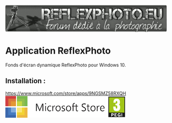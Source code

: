 <p align="center">
<img src="https://github.com/ReflexPhoto/ReflexPhotoWPF/raw/main/logorp.png">
</p>

# Application ReflexPhoto
Fonds d'écran dynamique ReflexPhoto pour Windows 10.



## Installation :
https://www.microsoft.com/store/apps/9NGSMZ58RXQH
![alt text](https://github.com/ReflexPhoto/ReflexPhotoWPF/raw/main/msstore.png) ![alt text](https://github.com/ReflexPhoto/ReflexPhotoWPF/raw/main/pegi3.png)
